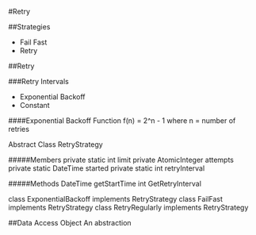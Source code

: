 #Retry 

##Strategies 
- Fail Fast
- Retry 

##Retry

###Retry Intervals
- Exponential Backoff 
- Constant

####Exponential Backoff
Function f(n) = 2^n - 1
where n = number of retries 

Abstract Class RetryStrategy 

#####Members
private static int limit
private AtomicInteger attempts
private static DateTime started
private static int retryInterval

#####Methods
DateTime getStartTime
int GetRetryInterval


class ExponentialBackoff implements RetryStrategy
class FailFast implements RetryStrategy
class RetryRegularly implements RetryStrategy

##Data Access Object
An abstraction 